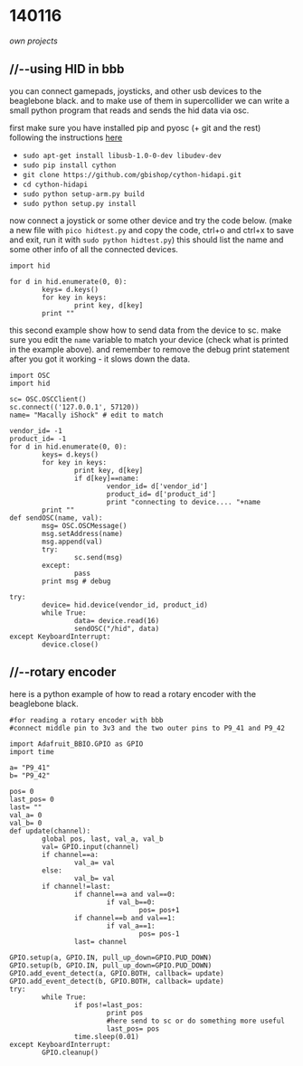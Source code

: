 140116
======

_own projects_


//--using HID in bbb
--------------------
you can connect gamepads, joysticks, and other usb devices to the beaglebone black. and to make use of them in supercollider we can write a small python program that reads and sends the hid data via osc.

first make sure you have installed pip and pyosc (+ git and the rest) following the instructions [here](https://github.com/redFrik/udk10-Embedded_Systems/tree/master/udk131114#--installing-software)

* `sudo apt-get install libusb-1.0-0-dev libudev-dev`
* `sudo pip install cython`
* `git clone https://github.com/gbishop/cython-hidapi.git`
* `cd cython-hidapi`
* `sudo python setup-arm.py build`
* `sudo python setup.py install`

now connect a joystick or some other device and try the code below. (make a new file with `pico hidtest.py` and copy the code, ctrl+o and ctrl+x to save and exit, run it with `sudo python hidtest.py`)
this should list the name and some other info of all the connected devices.

```
import hid

for d in hid.enumerate(0, 0):
        keys= d.keys()
        for key in keys:
                print key, d[key]
        print ""
```

this second example show how to send data from the device to sc. make sure you edit the `name` variable to match your device (check what is printed in the example above).
and remember to remove the debug print statement after you got it working - it slows down the data.

```
import OSC
import hid

sc= OSC.OSCClient()
sc.connect(('127.0.0.1', 57120))
name= "Macally iShock" # edit to match

vendor_id= -1
product_id= -1
for d in hid.enumerate(0, 0):
        keys= d.keys()
        for key in keys:
                print key, d[key]
                if d[key]==name:
                        vendor_id= d['vendor_id']
                        product_id= d['product_id']
                        print "connecting to device.... "+name
        print ""
def sendOSC(name, val):
        msg= OSC.OSCMessage()
        msg.setAddress(name)
        msg.append(val)
        try:
                sc.send(msg)
        except:
                pass
        print msg # debug

try:
        device= hid.device(vendor_id, product_id)
        while True:
                data= device.read(16)
                sendOSC("/hid", data)
except KeyboardInterrupt:
        device.close()
```


//--rotary encoder
------------------
here is a python example of how to read a rotary encoder with the beaglebone black.

```
#for reading a rotary encoder with bbb
#connect middle pin to 3v3 and the two outer pins to P9_41 and P9_42

import Adafruit_BBIO.GPIO as GPIO
import time

a= "P9_41"
b= "P9_42"

pos= 0
last_pos= 0
last= ""
val_a= 0
val_b= 0
def update(channel):
        global pos, last, val_a, val_b
        val= GPIO.input(channel)
        if channel==a:
                val_a= val
        else:
                val_b= val
        if channel!=last:
                if channel==a and val==0:
                        if val_b==0:
                                pos= pos+1
                if channel==b and val==1:
                        if val_a==1:
                                pos= pos-1
                last= channel

GPIO.setup(a, GPIO.IN, pull_up_down=GPIO.PUD_DOWN)
GPIO.setup(b, GPIO.IN, pull_up_down=GPIO.PUD_DOWN)
GPIO.add_event_detect(a, GPIO.BOTH, callback= update)
GPIO.add_event_detect(b, GPIO.BOTH, callback= update)
try:
        while True:
                if pos!=last_pos:
                        print pos
                        #here send to sc or do something more useful
                        last_pos= pos
                time.sleep(0.01)
except KeyboardInterrupt:
        GPIO.cleanup()
```
